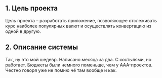 <h2>1. Цель проекта</h2>
  Цель проекта – разработать приложение, позволяющее отслеживать курс наиболее популярных валют и осуществлять конвертацию из одной в другую.
<h2>2. Описание системы</h2>
Так, ну это мой шедевр. Написано месяца за два. С костылями, но работает. Бюджеты были немного поменьше, чем у AAA-проектов. Честно говоря уже не помню чё там вообще и как.
